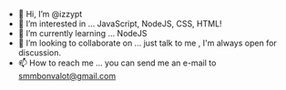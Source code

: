 - 👋 Hi, I’m @izzypt
- 👀 I’m interested in ... JavaScript, NodeJS, CSS, HTML!
- 🌱 I’m currently learning ... NodeJS
- 💞️ I’m looking to collaborate on ... just talk to me , I'm always open for discussion.
- 📫 How to reach me ... you can send me an e-mail to smmbonvalot@gmail.com

<!---
izzypt/izzypt is a ✨ special ✨ repository because its `README.md` (this file) appears on your GitHub profile.
You can click the Preview link to take a look at your changes.
--->
